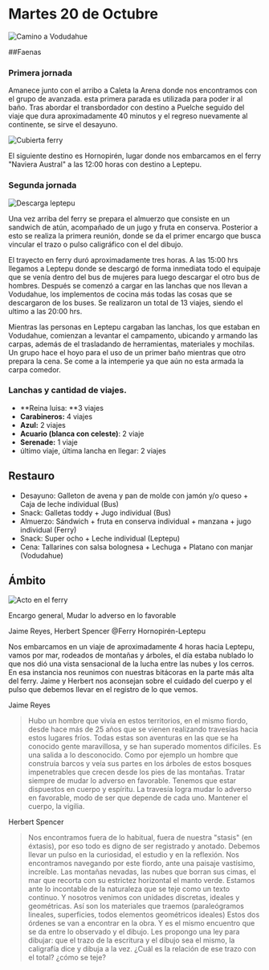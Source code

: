 # Martes 20 de Octubre

![Camino a Vodudahue](img/ruta/12185017_946126058808331_4363658736711885583_o.jpg)

##Faenas

### Primera jornada
Amanece junto con el arribo a Caleta la Arena donde nos encontramos con el grupo de avanzada. esta primera parada es utilizada para poder ir al baño. Tras abordar el transbordador con destino a Puelche seguido del viaje que dura aproximadamente 40 minutos y el regreso nuevamente al continente, se sirve el desayuno. 

![Cubierta ferry](img/ruta/11080600_10208092091120626_1777466357963488152_o.jpg)

El siguiente destino es Hornopirén, lugar donde nos embarcamos en el ferry "Naviera Austral"  a las 12:00 horas con destino a Leptepu.


### Segunda jornada 

![Descarga leptepu](img/ruta/1888970_10208092096440759_97207703735260418_o.jpg)

Una vez arriba del ferry se prepara el almuerzo que consiste en un sandwich de atún, acompañado de un jugo y fruta en conserva. Posterior a esto se realiza la primera reunión, donde se da el primer encargo que busca vincular el trazo o pulso caligráfico con el del dibujo.

El trayecto en ferry duró aproximadamente tres horas. A las 15:00 hrs llegamos a Leptepu donde se descargó de forma inmediata todo el equipaje que se venía dentro del bus de mujeres para luego descargar el otro bus de hombres. Después se comenzó a cargar en las lanchas que nos llevan a Vodudahue, los implementos de cocina más todas las cosas que se descargaron de los buses. Se realizaron un total de 13 viajes, siendo el ultimo a las 20:00 hrs.

Mientras las personas en Leptepu cargaban las lanchas, los que estaban en Vodudahue, comienzan a levantar el campamento, ubicando y armando las carpas, además de el trasladando de herramientas, materiales y mochilas. Un grupo hace el hoyo para el uso de un primer baño mientras que otro prepara la cena. Se come a la intemperie ya que aún no esta armada la carpa comedor.




### Lanchas y cantidad de viajes.

- **Reina luisa: **3 viajes
- **Carabineros:** 4 viajes
- **Azul:** 2 viajes
- **Acuario (blanca con celeste)**: 2 viaje
- **Serenade:** 1 viaje
- último viaje, última lancha en llegar: 2 viajes


## Restauro

- Desayuno: Galleton de avena y pan de molde con jamón y/o queso + Caja de leche individual (Bus)
- Snack: Galletas toddy + Jugo individual (Bus)
- Almuerzo: Sándwich + fruta en conserva individual + manzana + jugo individual (Ferry)
- Snack: Super ocho + Leche individual (Leptepu)
- Cena: Tallarines con salsa bolognesa + Lechuga + Platano con manjar (Vodudahue)


## Ámbito

![Acto en el ferry](img/ambito/12219520_946130435474560_6484240240595741785_n.jpg)

Encargo general, Mudar lo adverso en lo favorable

Jaime Reyes, Herbert Spencer @Ferry Hornopirén-Leptepu

Nos embarcamos en un viaje de aproximadamente 4 horas hacia Leptepu, vamos por mar, rodeados de montañas y árboles, el día estaba nublado lo que nos dió una vista sensacional de la lucha entre las nubes y los cerros. En esa instancia nos reunimos con nuestras bitácoras en la parte más alta del ferry. Jaime y Herbert nos aconsejan sobre el cuidado del cuerpo y el pulso que debemos llevar en el registro de lo que vemos.

Jaime Reyes

> Hubo un hombre que vivía en estos territorios, en el mismo fiordo, desde hace más de 25 años que se vienen realizando travesías hacia estos lugares fríos. Todas estas son aventuras en las que se ha conocido gente maravillosa, y se han superado momentos difíciles. Es una salida a lo desconocido.
Como por ejemplo un hombre que construía barcos y veía sus partes en los árboles de estos bosques impenetrables que crecen desde los pies de las montañas.
Tratar siempre de mudar lo adverso en favorable. Tenemos que estar dispuestos en cuerpo y espíritu.
La travesía logra mudar lo adverso en favorable, modo de ser que depende de cada uno. Mantener el cuerpo, la vigilia.


Herbert Spencer

> Nos encontramos fuera de lo habitual, fuera de nuestra "stasis" (en éxtasis), por eso todo es digno de ser registrado y anotado. Debemos llevar un pulso en la curiosidad, el estudio y en la reflexión. Nos encontramos navegando por este fiordo, ante una paisaje vastísimo, increíble. Las montañas nevadas, las nubes que borran sus cimas, el mar que recorta con su estrictez horizontal el manto verde. Estamos ante lo incontable de la naturaleza que se teje como un texto continuo. Y nosotros venimos con unidades discretas, ideales y geométricas. Así son los materiales que traemos (paraleógramos lineales, superficies, todos elementos geométricos ideales) Estos dos órdenes se van a encontrar en la obra. Y es el mismo encuentro que se da entre lo observado y el dibujo. Les propongo una ley para dibujar: que el trazo de la escritura y el dibujo sea el mismo, la caligrafía dice y dibuja a la vez. ¿Cuál es la relación de ese trazo con el total? ¿cómo se teje?







